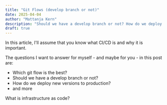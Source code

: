 ```yaml
---
title: "Git Flows (develop branch or not)"
date: 2025-04-04
author: "Mattanja Kern"
description: "Should we have a develop branch or not? How do we deploy new versions to production?"
draft: true
---
```


In this article, I'll assume that you know what CI/CD is and why it is important.

The questions I want to answer for myself - and maybe for you - in this post are:

- Which git flow is the best?
- Should we have a develop branch or not?
- How do we deploy new versions to production?
- and more

What is infrastructure as code?



